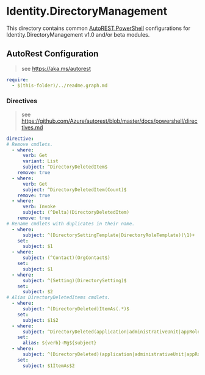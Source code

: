 # Identity.DirectoryManagement

This directory contains common [AutoREST.PowerShell](https://github.com/Azure/autorest.powershell) configurations for Identity.DirectoryManagement v1.0 and/or beta modules.

## AutoRest Configuration

> see <https://aka.ms/autorest>

``` yaml
require:
  - $(this-folder)/../readme.graph.md
```

### Directives

> see https://github.com/Azure/autorest/blob/master/docs/powershell/directives.md

``` yaml
directive:
# Remove cmdlets.
  - where:
      verb: Get
      variant: List
      subject: ^DirectoryDeletedItem$
    remove: true
  - where:
      verb: Get
      subject: ^DirectoryDeletedItem(Count)$
    remove: true
  - where:
      verb: Invoke
      subject: (^Delta)(DirectoryDeletedItem)
    remove: true
# Rename cmdlets with duplicates in their name.
  - where:
      subject: ^(DirectorySettingTemplate|DirectoryRoleTemplate)(\1)+
    set:
      subject: $1
  - where:
      subject: (^Contact)(OrgContact$)
    set:
      subject: $1
  - where:
      subject: ^(Setting)(DirectorySetting)$
    set:
      subject: $2
# Alias DirectoryDeletedItems cmdlets.
  - where:
      subject: ^(DirectoryDeleted)ItemAs(.*)$
    set:
      subject: $1$2
  - where:
      subject: ^DirectoryDeleted(application|administrativeUnit|appRoleAssignment|directoryObject|directoryRole|device|group|orgContact|servicePrincipal|user)$
    set:
      alias: ${verb}-Mg${subject}
  - where:
      subject: ^(DirectoryDeleted)(application|administrativeUnit|appRoleAssignment|directoryObject|directoryRole|device|group|orgContact|servicePrincipal|user)$
    set:
      subject: $1ItemAs$2
```
